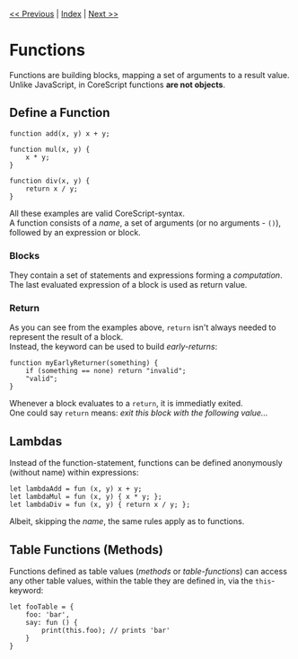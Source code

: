 [<< Previous](./tables.md) | [Index](./index.md) | [Next >>](./operators.md)

# Functions

Functions are building blocks, mapping a set of arguments to a result value.  
Unlike JavaScript, in CoreScript functions **are not objects**.  

## Define a Function

```corescript
function add(x, y) x + y;

function mul(x, y) {
    x * y;
}

function div(x, y) {
    return x / y;
}
```

All these examples are valid CoreScript-syntax.  
A function consists of a *name*, a set of arguments (or no arguments - `()`), followed by an expression or block.  

### Blocks

They contain a set of statements and expressions forming a *computation*.  
The last evaluated expression of a block is used as return value.  

### Return

As you can see from the examples above, `return` isn't always needed to represent the result of a block.  
Instead, the keyword can be used to build *early-returns*:

```corescript
function myEarlyReturner(something) {
    if (something == none) return "invalid";
    "valid";
}
``` 

Whenever a block evaluates to a `return`, it is immediatly exited.  
One could say `return` means: *exit this block with the following value...*

## Lambdas

Instead of the function-statement, functions can be defined anonymously (without name) within expressions:

```corescript
let lambdaAdd = fun (x, y) x + y;
let lambdaMul = fun (x, y) { x * y; };
let lambdaDiv = fun (x, y) { return x / y; };
```

Albeit, skipping the *name*, the same rules apply as to functions.

## Table Functions (Methods)

Functions defined as table values (*methods* or *table-functions*) can access any other table values, within 
the table they are defined in, via the `this`-keyword:

```corescript
let fooTable = {
    foo: 'bar',
    say: fun () {
        print(this.foo); // prints 'bar'
    }
}
```